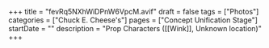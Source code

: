 +++
title = "fevRq5NXhWiDPnW6VpcM.avif"
draft = false
tags = ["Photos"]
categories = ["Chuck E. Cheese's"]
pages = ["Concept Unification Stage"]
startDate = ""
description = "Prop Characters ([[Wink]], Unknown location)"
+++

